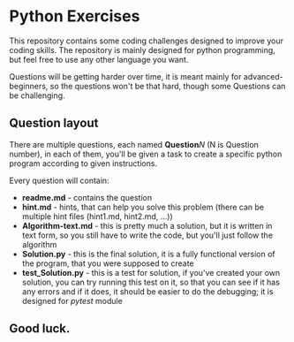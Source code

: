 # Python Exercises
This repository contains some coding challenges designed to improve your coding skills.
The repository is mainly designed for python programming, but feel free to use any other language you want.

Questions will be getting harder over time, it is meant mainly for advanced-beginners, so the questions won't be that hard, though some Questions can be challenging.

## Question layout
There are multiple questions, each named **Question***N* (N is Question number), in each of them, you'll be given a task to create a specific python program according to given instructions.

Every question will contain:
 * **readme.md** - contains the question
 * **hint.md** - hints, that can help you solve this problem (there can be multiple hint files (hint1.md, hint2.md, ...))
 * **Algorithm-text.md** - this is pretty much a solution, but it is written in text form, so you still have to write the code, but you'll just follow the algorithm
 * **Solution.py** - this is the final solution, it is a fully functional version of the program, that you were supposed to create
 * **test_Solution.py** - this is a test for solution, if you've created your own solution, you can try running this test on it, so that you can see if it has any errors and if it does, it should be easier to do the debugging; it is designed for *pytest* module

## Good luck.
